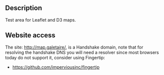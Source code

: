 ## Description

Test area for Leaflet and D3 maps.

## Website access

The site: http://map.galetaire/, is a Handshake domain, note that for resolving the handshake DNS you will need a resolver since most browsers today do not support it, consider using Fingertip:
* https://github.com/imperviousinc/fingertip
